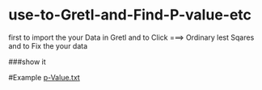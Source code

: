 # use-to-Gretl-and-Find-P-value-etc



first to import the your Data in Gretl and to Click ===> Ordinary lest Sqares and to Fix the your data 

###show it

#Example 
  [p-Value.txt](https://github.com/hardly23/-Gretl-/files/6719657/p-Value.txt)

